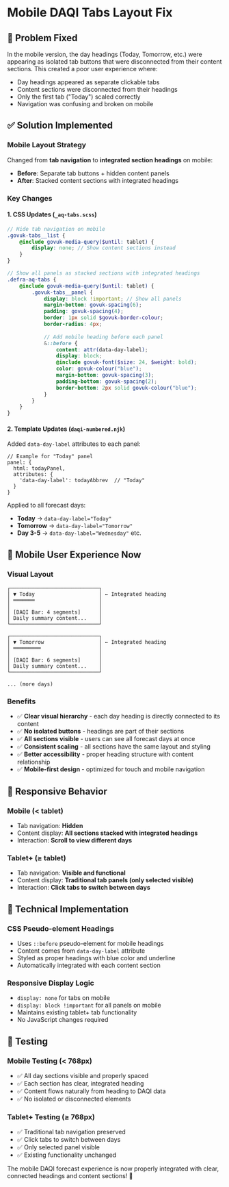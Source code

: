 # Mobile DAQI Tabs Layout Fix

## 🐛 **Problem Fixed**

In the mobile version, the day headings (Today, Tomorrow, etc.) were appearing as isolated tab buttons that were disconnected from their content sections. This created a poor user experience where:

- Day headings appeared as separate clickable tabs
- Content sections were disconnected from their headings
- Only the first tab ("Today") scaled correctly
- Navigation was confusing and broken on mobile

## ✅ **Solution Implemented**

### **Mobile Layout Strategy**
Changed from **tab navigation** to **integrated section headings** on mobile:

- **Before**: Separate tab buttons + hidden content panels
- **After**: Stacked content sections with integrated headings

### **Key Changes**

#### **1. CSS Updates (`_aq-tabs.scss`)**
```scss
// Hide tab navigation on mobile
.govuk-tabs__list {
    @include govuk-media-query($until: tablet) {
        display: none; // Show content sections instead
    }
}

// Show all panels as stacked sections with integrated headings
.defra-aq-tabs {
    @include govuk-media-query($until: tablet) {
        .govuk-tabs__panel {
            display: block !important; // Show all panels
            margin-bottom: govuk-spacing(6);
            padding: govuk-spacing(4);
            border: 1px solid $govuk-border-colour;
            border-radius: 4px;
            
            // Add mobile heading before each panel
            &::before {
                content: attr(data-day-label);
                display: block;
                @include govuk-font($size: 24, $weight: bold);
                color: govuk-colour("blue");
                margin-bottom: govuk-spacing(3);
                padding-bottom: govuk-spacing(2);
                border-bottom: 2px solid govuk-colour("blue");
            }
        }
    }
}
```

#### **2. Template Updates (`daqi-numbered.njk`)**
Added `data-day-label` attributes to each panel:

```nunjucks
// Example for "Today" panel
panel: { 
  html: todayPanel,
  attributes: {
    'data-day-label': todayAbbrev  // "Today"
  }
}
```

Applied to all forecast days:
- **Today** → `data-day-label="Today"`
- **Tomorrow** → `data-day-label="Tomorrow"`  
- **Day 3-5** → `data-day-label="Wednesday"` etc.

## 📱 **Mobile User Experience Now**

### **Visual Layout**
```
┌─────────────────────────────┐
│ ▼ Today                     │ ← Integrated heading
│ ═══════                     │
│                             │
│ [DAQI Bar: 4 segments]      │
│ Daily summary content...    │
└─────────────────────────────┘

┌─────────────────────────────┐  
│ ▼ Tomorrow                  │ ← Integrated heading
│ ═════════                   │
│                             │
│ [DAQI Bar: 6 segments]      │
│ Daily summary content...    │
└─────────────────────────────┘

... (more days)
```

### **Benefits**
- ✅ **Clear visual hierarchy** - each day heading is directly connected to its content
- ✅ **No isolated buttons** - headings are part of their sections
- ✅ **All sections visible** - users can see all forecast days at once
- ✅ **Consistent scaling** - all sections have the same layout and styling
- ✅ **Better accessibility** - proper heading structure with content relationship
- ✅ **Mobile-first design** - optimized for touch and mobile navigation

## 🔄 **Responsive Behavior**

### **Mobile (< tablet)**
- Tab navigation: **Hidden**
- Content display: **All sections stacked with integrated headings**
- Interaction: **Scroll to view different days**

### **Tablet+ (≥ tablet)**  
- Tab navigation: **Visible and functional**
- Content display: **Traditional tab panels (only selected visible)**
- Interaction: **Click tabs to switch between days**

## 🎯 **Technical Implementation**

### **CSS Pseudo-element Headings**
- Uses `::before` pseudo-element for mobile headings
- Content comes from `data-day-label` attribute
- Styled as proper headings with blue color and underline
- Automatically integrated with each content section

### **Responsive Display Logic**
- `display: none` for tabs on mobile
- `display: block !important` for all panels on mobile  
- Maintains existing tablet+ tab functionality
- No JavaScript changes required

## 🧪 **Testing**

### **Mobile Testing** (< 768px)
- ✅ All day sections visible and properly spaced
- ✅ Each section has clear, integrated heading
- ✅ Content flows naturally from heading to DAQI data
- ✅ No isolated or disconnected elements

### **Tablet+ Testing** (≥ 768px)
- ✅ Traditional tab navigation preserved
- ✅ Click tabs to switch between days
- ✅ Only selected panel visible
- ✅ Existing functionality unchanged

The mobile DAQI forecast experience is now properly integrated with clear, connected headings and content sections! 🎉